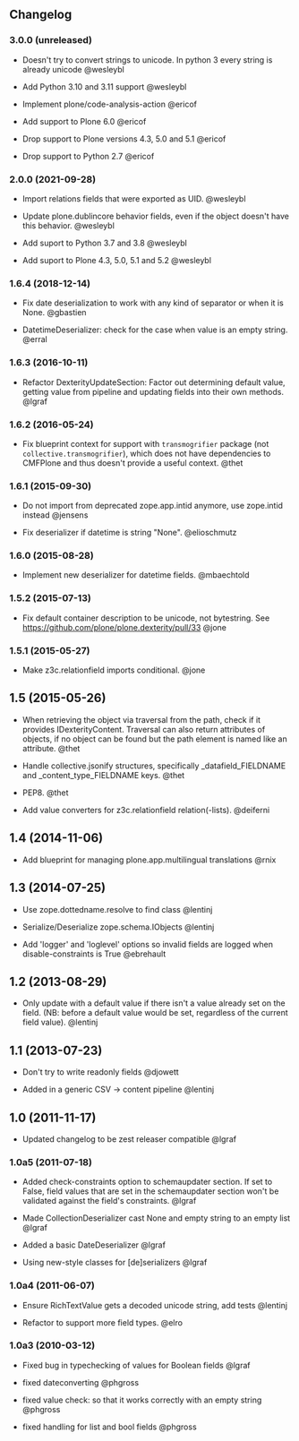 ## Changelog

### 3.0.0 (unreleased)

- Doesn't try to convert strings to unicode. In python 3 every string is already unicode @wesleybl

- Add Python 3.10 and 3.11 support @wesleybl

- Implement plone/code-analysis-action @ericof

- Add support to Plone 6.0 @ericof

- Drop support to Plone versions 4.3, 5.0 and 5.1 @ericof

- Drop support to Python 2.7 @ericof


### 2.0.0 (2021-09-28)

- Import relations fields that were exported as UID. @wesleybl

- Update plone.dublincore behavior fields, even if the object doesn't have this behavior. @wesleybl

- Add suport to Python 3.7 and 3.8 @wesleybl

- Add suport to Plone 4.3, 5.0, 5.1 and 5.2 @wesleybl


### 1.6.4 (2018-12-14)

- Fix date deserialization to work with any kind of separator or when it is None. @gbastien

- DatetimeDeserializer: check for the case when value is an empty string. @erral

### 1.6.3 (2016-10-11)

- Refactor DexterityUpdateSection: Factor out determining default value, getting value from pipeline and updating fields into their own methods. @lgraf


### 1.6.2 (2016-05-24)

- Fix blueprint context for support with ``transmogrifier`` package (not ``collective.transmogrifier``), which does not have dependencies to CMFPlone and thus doesn't provide a useful context. @thet


### 1.6.1 (2015-09-30)

- Do not import from deprecated zope.app.intid anymore, use zope.intid instead @jensens

- Fix deserializer if datetime is string "None". @elioschmutz


### 1.6.0 (2015-08-28)

- Implement new deserializer for datetime fields. @mbaechtold


### 1.5.2 (2015-07-13)

- Fix default container description to be unicode, not bytestring. See https://github.com/plone/plone.dexterity/pull/33 @jone


### 1.5.1 (2015-05-27)

- Make z3c.relationfield imports conditional. @jone


1.5 (2015-05-26)
----------------

- When retrieving the object via traversal from the path, check if it provides
  IDexterityContent. Traversal can also return attributes of objects, if no
  object can be found but the path element is named like an attribute. @thet

- Handle collective.jsonify structures, specifically _datafield_FIELDNAME and _content_type_FIELDNAME keys. @thet

- PEP8. @thet

- Add value converters for z3c.relationfield relation(-lists). @deiferni


1.4 (2014-11-06)
----------------

- Add blueprint for managing plone.app.multilingual translations @rnix


1.3 (2014-07-25)
----------------

- Use zope.dottedname.resolve to find class @lentinj

- Serialize/Deserialize zope.schema.IObjects @lentinj

- Add 'logger' and 'loglevel' options so invalid fields are logged when disable-constraints is True @ebrehault


1.2 (2013-08-29)
----------------

- Only update with a default value if there isn't a value already set
  on the field. (NB: before a default value would be set, regardless
  of the current field value). @lentinj


1.1 (2013-07-23)
----------------

- Don't try to write readonly fields @djowett

- Added in a generic CSV -> content pipeline @lentinj


1.0 (2011-11-17)
----------------

- Updated changelog to be zest releaser compatible @lgraf


### 1.0a5 (2011-07-18)

- Added check-constraints option to schemaupdater section.
  If set to False, field values that are set in the schemaupdater section won't
  be validated against the field's constraints. @lgraf

- Made CollectionDeserializer cast None and empty string to an empty list @lgraf

- Added a basic DateDeserializer @lgraf

- Using new-style classes for [de]serializers @lgraf


### 1.0a4 (2011-06-07)

- Ensure RichTextValue gets a decoded unicode string, add tests @lentinj

- Refactor to support more field types. @elro


### 1.0a3 (2010-03-12)

- Fixed bug in typechecking of values for Boolean fields @lgraf

- fixed dateconverting @phgross

- fixed value check: so that it works correctly with an empty string @phgross

- fixed handling for list and bool fields @phgross
